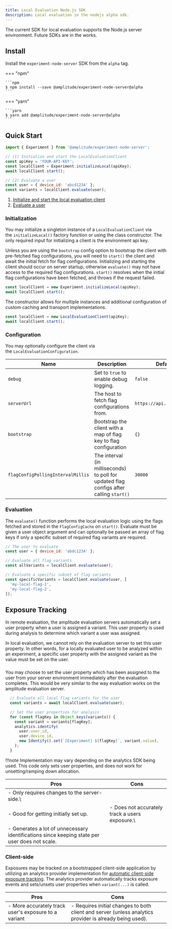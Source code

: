 ```yaml
---
title: Local Evaluation Node.js SDK
description: Local evaluation in the nodejs alpha sdk.
---
```


The current SDK for local evaluation supports the Node.js server environment. Future SDKs are in the works.

## Install

Install the `experiment-node-server` SDK from the `alpha` tag.

=== "npm"

    ```npm
    $ npm install --save @amplitude/experiment-node-server@alpha
    ```

=== "yarn"

    ```yarn
    $ yarn add @amplitude/experiment-node-server@alpha
    ```

## Quick Start

```js
import { Experiment } from '@amplitude/experiment-node-server';

// (1) Initialize and start the LocalEvaluationClient
const apiKey = 'YOUR-API-KEY';
const localClient = Experiment.initializeLocal(apiKey);
await localClient.start();

// (2) Evaluate a user
const user = { device_id: 'abcd1234' };
const variants = localClient.evaluate(user);
```

1.  [Initialize and start the local evaluation client](https://developers.experiment.amplitude.com/docs/node-server-sdk#initialization)
2.  [Evaluate a user](https://developers.experiment.amplitude.com/docs/node-server-sdk#evaluation)

### Initialization

You may initialize a singleton instance of a `LocalEvaluationClient` via the `initializeLocal()` factory function or using the class constructor. The only required input for initializing a client is the environment api key.

Unless you are using the `bootstrap` config option to bootstrap the client with pre-fetched flag configurations, you will need to `start()` the client and await the initial fetch for flag configurations. Initializing and starting the client should occur on server startup, otherwise `evaluate()` may not have access to the required flag configurations. `start()` resolves when the initial flag configurations have been fetched, and throws if the request failed.

```js
const localClient = new Experiment.initializeLocal(apiKey);
await localClient.start();
```

The constructor allows for multiple instances and additional configuration of custom caching and transport implementations.

```js
const localClient = new LocalEvaluationClient(apiKey);
await localClient.start();
```

### Configuration

You may optionally configure the client via the `LocalEvaluationConfiguration`.

| <div class="big-column">Name</div> | Description | Default Value |
| --- | --- | --- |
| `debug` | Set to `true` to enable debug logging. | `false` |
| `serverUrl` | The host to fetch flag configurations from. | `https://api.lab.amplitude.com` |
| `bootstrap` | Bootstrap the client with a map of flag key to flag configuration | `{}` |
| `flagConfigPollingIntervalMillis` | The interval (in milliseconds) to poll for updated flag configs after calling `start()` | `30000` |

### Evaluation

The `evaluate()` function performs the local evaluation logic using the flags fetched and stored in the `FlagConfigCache` on `start()`. Evaluate must be given a user object argument and can optionally be passed an array of flag keys if only a specific subset of required flag variants are required.

```js
// The user to evaluate
const user = { device_id: 'abdc1234' };

// Evaluate all flag variants
const allVariants = localClient.evaluate(user);

// Evaluate a specific subset of flag variants
const specificVariants = localClient.evaluate(user, [
  'my-local-flag-1',
  'my-local-flag-2',
]);
```

## Exposure Tracking

In remote evaluation, the amplitude evaluation servers automatically set a user property when a user is assigned a variant. This user property is used during analysis to determine which variant a user was assigned.

In local evaluation, we cannot rely on the evaluation server to set this user property. In other words, for a locally evaluated user to be analyzed within an experiment, a specific user property with the assigned variant as the value must be set on the user.

###

You may choose to set the user property which has been assigned to the user from your server environment immediately after the evaluation completes. This would be very similar to the way evaluation works on the amplitude evaluation server.

```js
  // Evaluate all local flag variants for the user
  const variants = await localClient.evaluate(user);

  // Set the user properties for analysis
  for (const flagKey in Object.keys(variants)) {
    const variant = variants[flagKey];
    analytics.identify(
      user.user_id,
      user.device_id,
      new Identify().set(`[Experiment] ${flagKey}`, variant.value),
    );
  }
```

!!!note
    Implementation may vary depending on the analytics SDK being used. This code only sets user properties, and does not work for unsetting/ramping down allocation.

| Pros | Cons |
| --- | --- |
| - Only requires changes to the server-side.\
- Good for getting initially set up. | - Does not accurately track a users exposure.\
- Generates a lot of unnecessary identifications since keeping state per user does not scale. |

### Client-side

Exposures may be tracked on a bootstrapped client-side application by utilizing an analytics provider implementation for [automatic client-side exposure tracking](https://developers.experiment.amplitude.com/docs/exposure-tracking). The analytics provider automatically tracks exposure events and sets/unsets user properties when `variant(...)` is called.

| Pros | Cons |
| --- | --- |
| - More accurately track user's exposure to a variant | - Requires initial changes to both client and server (unless analytics provider is already being used). |